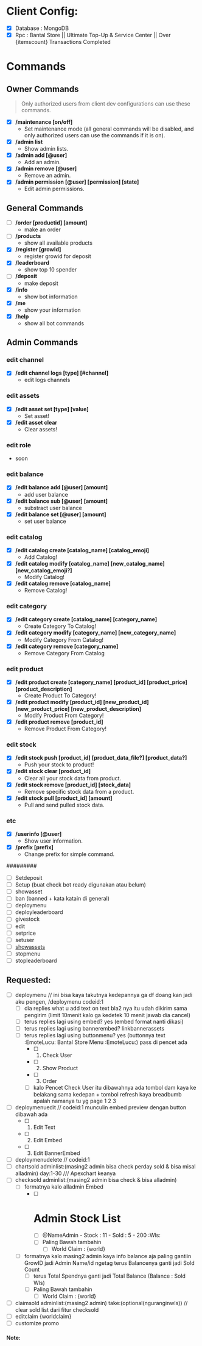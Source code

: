 # Client Config:
- [x] Database : MongoDB
- [x] Rpc : Bantal Store || Ultimate Top-Up & Service Center || Over {itemscount} Transactions Completed

# Commands

## Owner Commands
> Only authorized users from client dev configurations can use these commands.
- [x] **/maintenance [on/off]**
  - Set maintenance mode (all general commands will be disabled, and only authorized users can use the commands if it is on). 
- [x] **/admin list**
  - Show admin lists.
- [x] **/admin add [@user]** 
  - Add an admin.
- [x] **/admin remove [@user]** 
  - Remove an admin.
- [x] **/admin permission [@user] [permission] [state]** 
  - Edit admin permissions.

## General Commands
- [ ] **/order [productid] [amount]**
  - make an order
- [ ] **/products**
  - show all available products
- [x] **/register [growId]**
  - register growid for deposit
- [x] **/leaderboard**
  - show top 10 spender
- [ ] **/deposit**
  - make deposit
- [x] **/info**
  - show bot information
- [x] **/me**
  - show your information
- [x] **/help**
  - show all bot commands

## Admin Commands
### edit channel
- [x] **/edit channel logs [type] [#channel]**
  - edit logs channels
### edit assets
- [x] **/edit asset set [type] [value]**
  - Set asset!
- [x] **/edit asset clear**
  - Clear assets!
### edit role
- soon
### edit balance
- [x] **/edit balance add [@user] [amount]**
  - add user balance
- [x] **/edit balance sub [@user] [amount]**
  - substract user balance
- [x] **/edit balance set [@user] [amount]**
  - set user balance
### edit catalog
- [x] **/edit catalog create [catalog_name] [catalog_emoji]**
  - Add Catalog!
- [x] **/edit catalog modify [catalog_name] [new_catalog_name] [new_catalog_emoji?]**
  - Modify Catalog!
- [x] **/edit catalog remove [catalog_name]**
  - Remove Catalog!
### edit category
- [x] **/edit category create [catalog_name] [category_name]**
  - Create Category To Catalog!
- [x] **/edit category modify [category_name] [new_category_name]**
  - Modify Category From Catalog!
- [x] **/edit category remove [category_name]**
  - Remove Category From Catalog
### edit product
- [x] **/edit product create [category_name] [product_id] [product_price] [product_description]**
  - Create Product To Category!
- [x] **/edit product modify [product_id] [new_product_id] [new_product_price] [new_product_description]**
  - Modify Product From Category!
- [x] **/edit product remove [product_id]**
  - Remove Product From Category!
### edit stock
- [x] **/edit stock push [product_id] [product_data_file?] [product_data?]**
  - Push your stock to product!
- [x] **/edit stock clear [product_id]**
  - Clear all your stock data from product.
- [x] **/edit stock remove [product_id] [stock_data]**
  - Remove specific stock data from a product.
- [x] **/edit stock pull [product_id] [amount]**
  - Pull and send pulled stock data.
### etc
- [x] **/userinfo [@user]**
  - Show user information.
- [x] **/prefix [prefix]**
  - Change prefix for simple command.

#########
- [ ] Setdeposit
- [ ] Setup (buat check bot ready digunakan atau belum)
- [ ] showasset
- [ ] ban (banned + kata katain di general)
- [ ] deploymenu
- [ ] deployleaderboard
- [ ] givestock
- [ ] edit
- [ ] setprice
- [ ] setuser
- [ ] [showassets](https://discord.com/channels/1036152375091671140/1268954498542600388/1268959033239539763)
- [ ] stopmenu
- [ ] stopleaderboard

## Requested:
- [ ] deploymenu // ini bisa kaya takutnya kedepannya ga df doang kan jadi aku pengen, /deploymenu codeid:1
  - [ ] dia replies what u add text on text bla2 nya itu udah dikirim sama pengirim (limit 10menit kalo ga kedetek 10 menit jawab dia cancel)
  - [ ] terus replies lagi using embed? yes (embed format nanti dikasi)
  - [ ] terus replies lagi using bannerembed? linkbannerassets
  - [ ] terus replies lagi using buttonmenu? yes (buttonnya text :EmoteLucu: Bantal Store Menu :EmoteLucu:) pass di pencet ada
    - [ ] 1. Check User
    - [ ] 2. Show Product
    - [ ] 3. Order
    - [ ] kalo Pencet Check User itu dibawahnya ada tombol dam kaya ke belakang sama kedepan + tombol refresh kaya breadbumb apalah namanya tu yg page 1 2 3
- [ ] deploymenuedit // codeid:1 munculin embed preview dengan button dibawah ada
  - [ ] 1. Edit Text
  - [ ] 2. Edit Embed
  - [ ] 3. Edit BannerEmbed
- [ ] deploymenudelete // codeid:1
- [ ] chartsold adminlist:(masing2 admin bisa check perday sold & bisa misal alladmin) day:1-30  /// Apexchart keanya
- [ ] checksold adminlist:(masing2 admin bisa check  & bisa alladmin)
  - [ ] formatnya kalo alladmin Embed
    - [ ] # Admin Stock List
      - [ ] @NameAdmin - Stock : 11 - Sold : 5 - 200 :Wls:
      - [ ] Paling Bawah tambahin
        - [ ] World Claim : {world}
  - [ ] formatnya kalo masing2 admin kaya info balance aja paling gantiin GrowID jadi Admin Name/id ngetag terus Balancenya ganti jadi Sold Count
    - [ ] terus Total Spendnya ganti jadi Total Balance (Balance : Sold Wls)
    - [ ] Paling Bawah tambahin
      - [ ] World Claim : {world}
- [ ] claimsold adminlist:(masing2 admin) take:(optional(nguranginwls)) // clear sold list dari fitur checksold
- [ ] editclaim {worldclaim}
- [ ] customize promo

#### Note:
